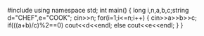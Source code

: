 #include<iostream>
using namespace std;
int main()
{
long i,n,a,b,c;string d="CHEF",e="COOK";
cin>>n;
for(i=1;i<=n;i++)
{
cin>>a>>b>>c;
if(((a+b)/c)%2==0)
cout<<d<<endl;
else
cout<<e<<endl;
}
}

